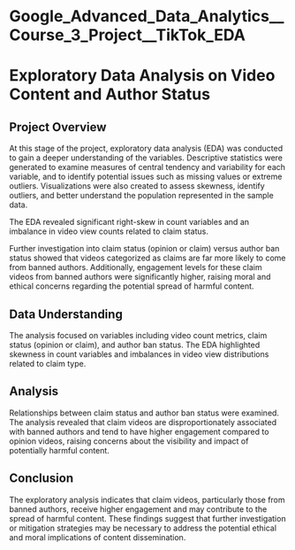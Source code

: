 # Google_Advanced_Data_Analytics__Course_3_Project__TikTok_EDA

# Exploratory Data Analysis on Video Content and Author Status

## Project Overview
At this stage of the project, exploratory data analysis (EDA) was conducted to gain a deeper understanding of the variables. Descriptive statistics were generated to examine measures of central tendency and variability for each variable, and to identify potential issues such as missing values or extreme outliers. Visualizations were also created to assess skewness, identify outliers, and better understand the population represented in the sample data.

The EDA revealed significant right-skew in count variables and an imbalance in video view counts related to claim status.

Further investigation into claim status (opinion or claim) versus author ban status showed that videos categorized as claims are far more likely to come from banned authors. Additionally, engagement levels for these claim videos from banned authors were significantly higher, raising moral and ethical concerns regarding the potential spread of harmful content.

## Data Understanding
The analysis focused on variables including video count metrics, claim status (opinion or claim), and author ban status. The EDA highlighted skewness in count variables and imbalances in video view distributions related to claim type.

## Analysis
Relationships between claim status and author ban status were examined. The analysis revealed that claim videos are disproportionately associated with banned authors and tend to have higher engagement compared to opinion videos, raising concerns about the visibility and impact of potentially harmful content.

## Conclusion
The exploratory analysis indicates that claim videos, particularly those from banned authors, receive higher engagement and may contribute to the spread of harmful content. These findings suggest that further investigation or mitigation strategies may be necessary to address the potential ethical and moral implications of content dissemination.
